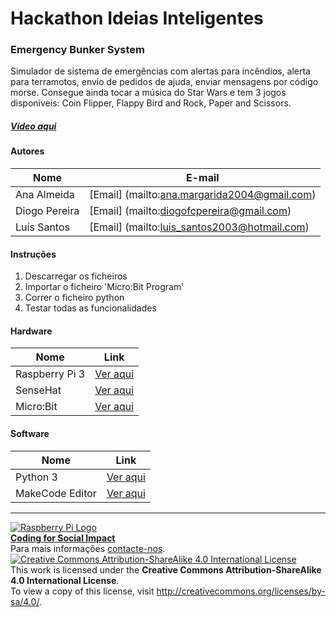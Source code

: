 ﻿# Hackathon Ideias Inteligentes

### Emergency Bunker System

   Simulador de sistema de emergências com alertas para incêndios, alerta para terramotos, envio de pedidos de ajuda, enviar mensagens por código morse. Consegue ainda tocar a música do Star Wars e tem 3 jogos disponiveis: Coin Flipper, Flappy Bird and Rock, Paper and Scissors.
  
##### [Vídeo aqui](https://drive.google.com/file/d/1SKkqe7AE9lPas-GsmDcZcrE2OShySk2R/view?usp=sharing)  
  
#### Autores  

|Nome  |E-mail  |  
|---|---|    
|Ana Almeida   |[Email] (mailto:ana.margarida2004@gmail.com)  |  
|Diogo Pereira  |[Email] (mailto:diogofcpereira@gmail.com)  |  
|Luís Santos  |[Email] (mailto:luis_santos2003@hotmail.com)  |  

#### Instruções

1. Descarregar os ficheiros
2. Importar o ficheiro 'Micro:Bit Program'
3. Correr o ficheiro python
4. Testar todas as funcionalidades

#### Hardware

|Nome  |Link  |  
|---|---|    
|Raspberry Pi 3  |[Ver aqui](http://www.raspberrypi.org)  |  
|SenseHat  |[Ver aqui](https://projects.raspberrypi.org/en/projects/getting-started-with-the-sense-hat)  |  
|Micro:Bit  |[Ver aqui](https://www.microbit.org/)  |  


#### Software  

|Nome  |Link  |  
|---|---|    
|Python 3  |[Ver aqui](https://www.python.org/)  |  
|MakeCode Editor |[Ver aqui](https://www.microsoft.com/en-us/makecode)  |  


***  
[![Raspberry Pi Logo](https://upload.wikimedia.org/wikipedia/en/thumb/c/cb/Raspberry_Pi_Logo.svg/50px-Raspberry_Pi_Logo.svg.png)](http://raspberrypi.org)   
[**Coding for Social Impact**](http://codingforsocialimpact.fe.up.pt)  
Para mais informações [contacte-nos](mailto:hello@codingforsocialimpact.org).  
[![Creative Commons Attribution-ShareAlike 4.0 International License](https://licensebuttons.net/l/by-sa/4.0/88x31.png)](http://creativecommons.org/licenses/by-sa/4.0/)  
This work is licensed under the **Creative Commons Attribution-ShareAlike 4.0 International License**.  
To view a copy of this license, visit http://creativecommons.org/licenses/by-sa/4.0/.  
